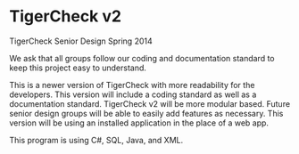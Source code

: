 TigerCheck v2
==========

TigerCheck Senior Design Spring 2014


We ask that all groups follow our coding and documentation standard to keep this project easy to understand.

This is a newer version of TigerCheck with more readability for the developers. This version will include a coding standard as well as a documentation standard. TigerCheck v2 will be more modular based. Future senior design groups will be able to easily add features as necessary. This version will be using an installed application in the place of a web app.

This program is using C#, SQL, Java, and XML.
